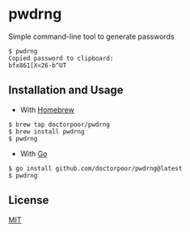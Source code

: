 # pwdrng

Simple command-line tool to generate passwords

```
$ pwdrng
Copied password to clipboard:
bfx861[X<26-b^UT
```

## Installation and Usage

- With [Homebrew](https://docs.brew.sh/Installation)

```
$ brew tap doctorpoor/pwdrng
$ brew install pwdrng
$ pwdrng
```

- With [Go](https://go.dev/doc/install)

```
$ go install github.com/doctorpoor/pwdrng@latest
$ pwdrng
```

## License

[MIT](https://github.com/DoctorPoor/pwdrng/blob/master/LICENSE)
